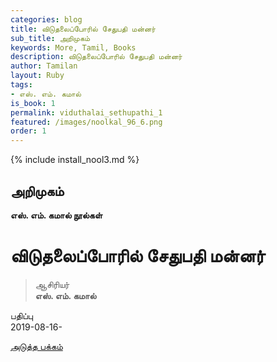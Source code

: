 ```yaml
---
categories: blog
title: விடுதலைப்போரில் சேதுபதி மன்னர்
sub_title: அறிமுகம்
keywords: More, Tamil, Books
description: விடுதலைப்போரில் சேதுபதி மன்னர்
author: Tamilan
layout: Ruby
tags:
- எஸ். எம். கமால்
is_book: 1
permalink: viduthalai_sethupathi_1
featured: /images/noolkal_96_6.png
order: 1
---
```


{% include install_nool3.md %}
## அறிமுகம்

**எஸ். எம். கமால் நூல்கள்**

# விடுதலைப்போரில் சேதுபதி மன்னர்

> ஆசிரியர்  
>  **எஸ். எம். கமால்**

பதிப்பு  
2019-08-16-

[அடுத்த பக்கம்](viduthalai_sethupathi_2)